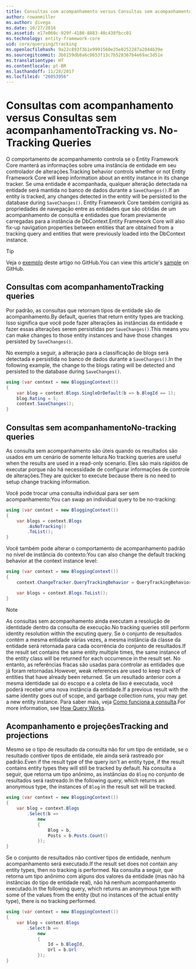 ```yaml
---
title: Consultas com acompanhamento versus Consultas sem acompanhamento – EF Core
author: rowanmiller
ms.author: divega
ms.date: 10/27/2016
ms.assetid: e17e060c-929f-4180-8883-40c438fbcc01
ms.technology: entity-framework-core
uid: core/querying/tracking
ms.openlocfilehash: 9a22c893f3b1e9991560e25e0252287a2844b39e
ms.sourcegitcommit: 3b6159db8a6c0653f13c7b528367b4e69ac3d51e
ms.translationtype: HT
ms.contentlocale: pt-BR
ms.lasthandoff: 11/28/2017
ms.locfileid: "26053956"
---
```

# <a name="tracking-vs-no-tracking-queries"></a><span data-ttu-id="49f0e-102">Consultas com acompanhamento versus Consultas sem acompanhamento</span><span class="sxs-lookup"><span data-stu-id="49f0e-102">Tracking vs. No-Tracking Queries</span></span>

<span data-ttu-id="49f0e-103">O comportamento de acompanhamento controla se o Entity Framework Core manterá as informações sobre uma instância de entidade em seu controlador de alterações.</span><span class="sxs-lookup"><span data-stu-id="49f0e-103">Tracking behavior controls whether or not Entity Framework Core will keep information about an entity instance in its change tracker.</span></span> <span data-ttu-id="49f0e-104">Se uma entidade é acompanhada, qualquer alteração detectada na entidade será mantida no banco de dados durante a `SaveChanges()`.</span><span class="sxs-lookup"><span data-stu-id="49f0e-104">If an entity is tracked, any changes detected in the entity will be persisted to the database during `SaveChanges()`.</span></span> <span data-ttu-id="49f0e-105">Entity Framework Core também corrigirá as propriedades de navegação entre as entidades que são obtidas de um acompanhamento de consulta e entidades que foram previamente carregadas para a instância de DbContext.</span><span class="sxs-lookup"><span data-stu-id="49f0e-105">Entity Framework Core will also fix-up navigation properties between entities that are obtained from a tracking query and entities that were previously loaded into the DbContext instance.</span></span>

> [!TIP]  
> <span data-ttu-id="49f0e-106">Veja o [exemplo](https://github.com/aspnet/EntityFramework.Docs/tree/master/samples/core/Querying) deste artigo no GitHub.</span><span class="sxs-lookup"><span data-stu-id="49f0e-106">You can view this article's [sample](https://github.com/aspnet/EntityFramework.Docs/tree/master/samples/core/Querying) on GitHub.</span></span>

## <a name="tracking-queries"></a><span data-ttu-id="49f0e-107">Consultas com acompanhamento</span><span class="sxs-lookup"><span data-stu-id="49f0e-107">Tracking queries</span></span>

<span data-ttu-id="49f0e-108">Por padrão, as consultas que retornam tipos de entidade são de acompanhamento.</span><span class="sxs-lookup"><span data-stu-id="49f0e-108">By default, queries that return entity types are tracking.</span></span> <span data-ttu-id="49f0e-109">Isso significa que você pode fazer alterações às instâncias da entidade e fazer essas alterações serem persistidas por `SaveChanges()`.</span><span class="sxs-lookup"><span data-stu-id="49f0e-109">This means you can make changes to those entity instances and have those changes persisted by `SaveChanges()`.</span></span>

<span data-ttu-id="49f0e-110">No exemplo a seguir, a alteração para a classificação de blogs será detectada e persistida no banco de dados durante a `SaveChanges()`.</span><span class="sxs-lookup"><span data-stu-id="49f0e-110">In the following example, the change to the blogs rating will be detected and persisted to the database during `SaveChanges()`.</span></span>

<!-- [!code-csharp[Main](samples/core/Querying/Querying/Tracking/Sample.cs)] -->
``` csharp
using (var context = new BloggingContext())
{
    var blog = context.Blogs.SingleOrDefault(b => b.BlogId == 1);
    blog.Rating = 5;
    context.SaveChanges();
}
```

## <a name="no-tracking-queries"></a><span data-ttu-id="49f0e-111">Consultas sem acompanhamento</span><span class="sxs-lookup"><span data-stu-id="49f0e-111">No-tracking queries</span></span>

<span data-ttu-id="49f0e-112">As consulta sem acompanhamento são úteis quando os resultados são usados em um cenário de somente leitura.</span><span class="sxs-lookup"><span data-stu-id="49f0e-112">No tracking queries are useful when the results are used in a read-only scenario.</span></span> <span data-ttu-id="49f0e-113">Eles são mais rápidos de executar porque não há necessidade de configurar informações de controle de alterações.</span><span class="sxs-lookup"><span data-stu-id="49f0e-113">They are quicker to execute because there is no need to setup change tracking information.</span></span>

<span data-ttu-id="49f0e-114">Você pode trocar uma consulta individual para ser sem acompanhamento:</span><span class="sxs-lookup"><span data-stu-id="49f0e-114">You can swap an individual query to be no-tracking:</span></span>

<!-- [!code-csharp[Main](samples/core/Querying/Querying/Tracking/Sample.cs?highlight=4)] -->
``` csharp
using (var context = new BloggingContext())
{
    var blogs = context.Blogs
        .AsNoTracking()
        .ToList();
}
```

<span data-ttu-id="49f0e-115">Você também pode alterar o comportamento de acompanhamento padrão no nível de instância do contexto:</span><span class="sxs-lookup"><span data-stu-id="49f0e-115">You can also change the default tracking behavior at the context instance level:</span></span>

<!-- [!code-csharp[Main](samples/core/Querying/Querying/Tracking/Sample.cs?highlight=3)] -->
``` csharp
using (var context = new BloggingContext())
{
    context.ChangeTracker.QueryTrackingBehavior = QueryTrackingBehavior.NoTracking;

    var blogs = context.Blogs.ToList();
}
```

> [!NOTE]  
> <span data-ttu-id="49f0e-116">As consultas sem acompanhamento ainda executam a resolução de identidade dentro da consulta de execução.</span><span class="sxs-lookup"><span data-stu-id="49f0e-116">No tracking queries still perform identity resolution within the excuting query.</span></span> <span data-ttu-id="49f0e-117">Se o conjunto de resultados contém a mesma entidade várias vezes, a mesma instância da classe da entidade será retornada para cada ocorrência do conjunto de resultados.</span><span class="sxs-lookup"><span data-stu-id="49f0e-117">If the result set contains the same entity multiple times, the same instance of the entity class will be returned for each occurrence in the result set.</span></span> <span data-ttu-id="49f0e-118">No entanto, as referências fracas são usadas para controlar as entidades que já foram retornadas.</span><span class="sxs-lookup"><span data-stu-id="49f0e-118">However, weak references are used to keep track of entities that have already been returned.</span></span> <span data-ttu-id="49f0e-119">Se um resultado anterior com a mesma identidade sai do escopo e a coleta de lixo é executada, você poderá receber uma nova instância da entidade.</span><span class="sxs-lookup"><span data-stu-id="49f0e-119">If a previous result with the same identity goes out of scope, and garbage collection runs, you may get a new entity instance.</span></span> <span data-ttu-id="49f0e-120">Para saber mais, veja [Como funciona a consulta](overview.md).</span><span class="sxs-lookup"><span data-stu-id="49f0e-120">For more information, see [How Query Works](overview.md).</span></span>

## <a name="tracking-and-projections"></a><span data-ttu-id="49f0e-121">Acompanhamento e projeções</span><span class="sxs-lookup"><span data-stu-id="49f0e-121">Tracking and projections</span></span>

<span data-ttu-id="49f0e-122">Mesmo se o tipo de resultado da consulta não for um tipo de entidade, se o resultado contiver tipos de entidade, ele ainda será rastreado por padrão.</span><span class="sxs-lookup"><span data-stu-id="49f0e-122">Even if the result type of the query isn't an entity type, if the result contains entity types they will still be tracked by default.</span></span> <span data-ttu-id="49f0e-123">Na consulta a seguir, que retorna um tipo anônimo, as instâncias do `Blog` no conjunto de resultados será rastreado.</span><span class="sxs-lookup"><span data-stu-id="49f0e-123">In the following query, which returns an anonymous type, the instances of `Blog` in the result set will be tracked.</span></span>

<!-- [!code-csharp[Main](samples/core/Querying/Querying/Tracking/Sample.cs?highlight=7)] -->
``` csharp
using (var context = new BloggingContext())
{
    var blog = context.Blogs
        .Select(b =>
            new
            {
                Blog = b,
                Posts = b.Posts.Count()
            });
}
```

<span data-ttu-id="49f0e-124">Se o conjunto de resultados não contiver tipos de entidade, nenhum acompanhamento será executado.</span><span class="sxs-lookup"><span data-stu-id="49f0e-124">If the result set does not contain any entity types, then no tracking is performed.</span></span> <span data-ttu-id="49f0e-125">Na consulta a seguir, que retorna um tipo anônimo com alguns dos valores da entidade (mas não há instâncias do tipo de entidade real), não há nenhum acompanhamento executado.</span><span class="sxs-lookup"><span data-stu-id="49f0e-125">In the following query, which returns an anonymous type with some of the values from the entity (but no instances of the actual entity type), there is no tracking performed.</span></span>

<!-- [!code-csharp[Main](samples/core/Querying/Querying/Tracking/Sample.cs)] -->
``` csharp
using (var context = new BloggingContext())
{
    var blog = context.Blogs
        .Select(b =>
            new
            {
                Id = b.BlogId,
                Url = b.Url
            });
}
```
